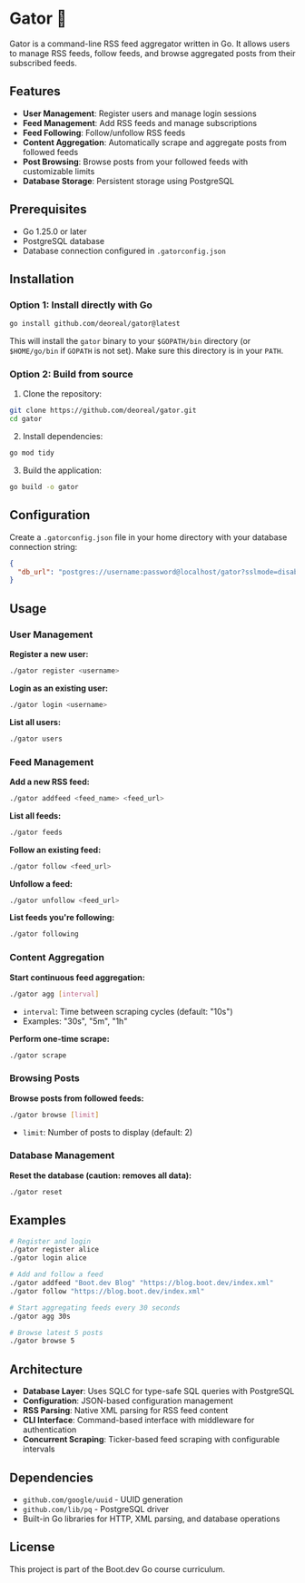 # Gator 🐊

Gator is a command-line RSS feed aggregator written in Go. It allows users to manage RSS feeds, follow feeds, and browse aggregated posts from their subscribed feeds.

## Features

- **User Management**: Register users and manage login sessions
- **Feed Management**: Add RSS feeds and manage subscriptions
- **Feed Following**: Follow/unfollow RSS feeds
- **Content Aggregation**: Automatically scrape and aggregate posts from followed feeds
- **Post Browsing**: Browse posts from your followed feeds with customizable limits
- **Database Storage**: Persistent storage using PostgreSQL

## Prerequisites

- Go 1.25.0 or later
- PostgreSQL database
- Database connection configured in `.gatorconfig.json`

## Installation

### Option 1: Install directly with Go

```bash
go install github.com/deoreal/gator@latest
```

This will install the `gator` binary to your `$GOPATH/bin` directory (or `$HOME/go/bin` if `GOPATH` is not set). Make sure this directory is in your `PATH`.

### Option 2: Build from source

1. Clone the repository:
```bash
git clone https://github.com/deoreal/gator.git
cd gator
```

2. Install dependencies:
```bash
go mod tidy
```

3. Build the application:
```bash
go build -o gator
```

## Configuration

Create a `.gatorconfig.json` file in your home directory with your database connection string:

```json
{
  "db_url": "postgres://username:password@localhost/gator?sslmode=disable"
}
```

## Usage

### User Management

**Register a new user:**
```bash
./gator register <username>
```

**Login as an existing user:**
```bash
./gator login <username>
```

**List all users:**
```bash
./gator users
```

### Feed Management

**Add a new RSS feed:**
```bash
./gator addfeed <feed_name> <feed_url>
```

**List all feeds:**
```bash
./gator feeds
```

**Follow an existing feed:**
```bash
./gator follow <feed_url>
```

**Unfollow a feed:**
```bash
./gator unfollow <feed_url>
```

**List feeds you're following:**
```bash
./gator following
```

### Content Aggregation

**Start continuous feed aggregation:**
```bash
./gator agg [interval]
```
- `interval`: Time between scraping cycles (default: "10s")
- Examples: "30s", "5m", "1h"

**Perform one-time scrape:**
```bash
./gator scrape
```

### Browsing Posts

**Browse posts from followed feeds:**
```bash
./gator browse [limit]
```
- `limit`: Number of posts to display (default: 2)

### Database Management

**Reset the database (caution: removes all data):**
```bash
./gator reset
```

## Examples

```bash
# Register and login
./gator register alice
./gator login alice

# Add and follow a feed
./gator addfeed "Boot.dev Blog" "https://blog.boot.dev/index.xml"
./gator follow "https://blog.boot.dev/index.xml"

# Start aggregating feeds every 30 seconds
./gator agg 30s

# Browse latest 5 posts
./gator browse 5
```

## Architecture

- **Database Layer**: Uses SQLC for type-safe SQL queries with PostgreSQL
- **Configuration**: JSON-based configuration management
- **RSS Parsing**: Native XML parsing for RSS feed content
- **CLI Interface**: Command-based interface with middleware for authentication
- **Concurrent Scraping**: Ticker-based feed scraping with configurable intervals

## Dependencies

- `github.com/google/uuid` - UUID generation
- `github.com/lib/pq` - PostgreSQL driver
- Built-in Go libraries for HTTP, XML parsing, and database operations

## License

This project is part of the Boot.dev Go course curriculum.